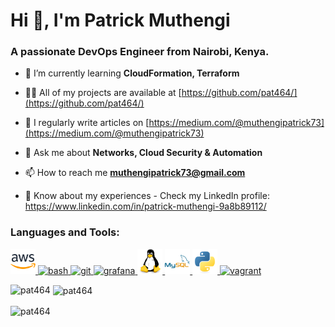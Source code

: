 <h1 align="left">Hi 👋, I'm Patrick Muthengi</h1>
<h3 align="left">A passionate DevOps Engineer from Nairobi, Kenya.</h3>

- 🌱 I’m currently learning **CloudFormation, Terraform**

- 👨‍💻 All of my projects are available at [https://github.com/pat464/](https://github.com/pat464/)

- 📝 I regularly write articles on [https://medium.com/@muthengipatrick73](https://medium.com/@muthengipatrick73)

- 💬 Ask me about **Networks, Cloud Security & Automation**

- 📫 How to reach me **muthengipatrick73@gmail.com**

- 📄 Know about my experiences - Check my LinkedIn profile: https://www.linkedin.com/in/patrick-muthengi-9a8b89112/
<h3 align="left">Languages and Tools:</h3>
<p align="left"> <a href="https://aws.amazon.com" target="_blank" rel="noreferrer"> <img src="https://raw.githubusercontent.com/devicons/devicon/master/icons/amazonwebservices/amazonwebservices-original-wordmark.svg" alt="aws" width="40" height="40"/> </a> <a href="https://www.gnu.org/software/bash/" target="_blank" rel="noreferrer"> <img src="https://www.vectorlogo.zone/logos/gnu_bash/gnu_bash-icon.svg" alt="bash" width="40" height="40"/> </a> <a href="https://git-scm.com/" target="_blank" rel="noreferrer"> <img src="https://www.vectorlogo.zone/logos/git-scm/git-scm-icon.svg" alt="git" width="40" height="40"/> </a> <a href="https://grafana.com" target="_blank" rel="noreferrer"> <img src="https://www.vectorlogo.zone/logos/grafana/grafana-icon.svg" alt="grafana" width="40" height="40"/> </a> <a href="https://www.linux.org/" target="_blank" rel="noreferrer"> <img src="https://raw.githubusercontent.com/devicons/devicon/master/icons/linux/linux-original.svg" alt="linux" width="40" height="40"/> </a> <a href="https://www.mysql.com/" target="_blank" rel="noreferrer"> <img src="https://raw.githubusercontent.com/devicons/devicon/master/icons/mysql/mysql-original-wordmark.svg" alt="mysql" width="40" height="40"/> </a> <a href="https://www.python.org" target="_blank" rel="noreferrer"> <img src="https://raw.githubusercontent.com/devicons/devicon/master/icons/python/python-original.svg" alt="python" width="40" height="40"/> </a> <a href="https://www.vagrantup.com/" target="_blank" rel="noreferrer"> <img src="https://www.vectorlogo.zone/logos/vagrantup/vagrantup-icon.svg" alt="vagrant" width="40" height="40"/> </a> </p>

<p><img align="left" src="https://github-readme-stats.vercel.app/api/top-langs?username=pat464&show_icons=true&locale=en&layout=compact" alt="pat464" /></p>

<p>&nbsp;<img align="center" src="https://github-readme-stats.vercel.app/api?username=pat464&show_icons=true&locale=en" alt="pat464" /></p>

<p><img align="center" src="https://github-readme-streak-stats.herokuapp.com/?user=pat464&" alt="pat464" /></p>
